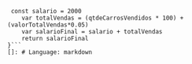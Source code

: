 ```function calculaSalario(qtdeCarrosVendidos, valorTotalVendas) {
 const salario = 2000
    var totalVendas = (qtdeCarrosVendidos * 100) + (valorTotalVendas*0.05)
    var salarioFinal = salario + totalVendas
    return salarioFinal
}```
[]: # Language: markdown


